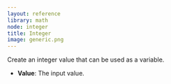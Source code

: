 ```yaml
---
layout: reference
library: math
node: integer
title: Integer
image: generic.png
---
```

Create an integer value that can be used as a variable.

* **Value**: The input value.
